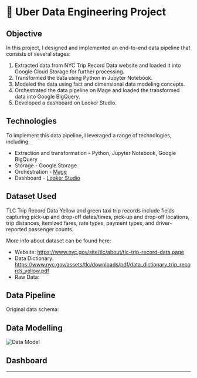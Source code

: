 # 🚗 Uber Data Engineering Project

## Objective

In this project, I designed and implemented an end-to-end data pipeline that consists of several stages:
1. Extracted data from NYC Trip Record Data website and loaded it into Google Cloud Storage for further processing.
2. Transformed the data using Python in Jupyter Notebook.
3. Modeled the data using fact and dimensional data modeling concepts.
4. Orchestrated the data pipeline on Mage and loaded the transformed data into Google BigQuery.
5. Developed a dashboard on Looker Studio.

## Technologies

To implement this data pipeline, I leveraged a range of technologies, including:
- Extraction and transformation - Python, Jupyter Notebook, Google BigQuery
- Storage - Google Storage
- Orchestration - [Mage](https://www.mage.ai)
- Dashboard - [Looker Studio](https://lookerstudio.google.com)

## Dataset Used

TLC Trip Record Data Yellow and green taxi trip records include fields capturing pick-up and drop-off dates/times, pick-up and drop-off locations, trip distances, itemized fares, rate types, payment types, and driver-reported passenger counts.

More info about dataset can be found here:
- Website: https://www.nyc.gov/site/tlc/about/tlc-trip-record-data.page
- Data Dictionary: https://www.nyc.gov/assets/tlc/downloads/pdf/data_dictionary_trip_records_yellow.pdf
- Raw Data: 

## Data Pipeline

Original data schema:


## Data Modelling

![Data Model](https://user-images.githubusercontent.com/81607668/236725688-995b6049-26c1-440f-b523-7c6c10d507ba.png)

## Dashboard



***

